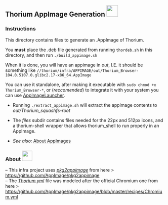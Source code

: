 ## Thorium AppImage Generation <img src="https://raw.githubusercontent.com/Alex313031/Thorium/main/logos/STAGING/Appimage_Logo.svg" width="36">

### Instructions
This directory contains files to generate an .AppImage of Thorium.

You __must__ place the .deb file generated from running `thordeb.sh` in this directory, and then run `./build_appimage.sh`

When it is done, you will have an appimage in *out*, I.E. it should be something like `//thorium/infra/APPIMAGE/out/Thorium_Browser-104.0.5107.0.glibc2.17-x86_64.AppImage`

You can use it standalone, after making it executable with `sudo chmod +x Thorium_Browser-*`, or (*reccomended*) to integrate it with your system you can use [AppImageLauncher](https://github.com/TheAssassin/AppImageLauncher).

 - Running `./extract_appimage.sh` will extract the appimage contents to *out/Thorium_squashfs-root*
 - The *files* subdir contains files needed for the 22px and 512px icons, and a thorium-shell wrapper that allows thorium_shell to run properly in an AppImage.

 - *See also:* [About AppImages](https://appimage.org/)

### About <img src="https://github.com/Alex313031/Thorium/blob/main/logos/NEW/thorium_infra_256.png" width="32">
&ndash; This infra project uses [*pkg2appimage*](https://github.com/AppImage/pkg2appimage/blob/master/pkg2appimage) from here > https://github.com/AppImage/pkg2appimage \
&ndash; The [*Thorium.yml*](https://github.com/Alex313031/Thorium/blob/main/infra/APPIMAGE/Thorium.yml) file was modeled after the official Chromium one from here > https://github.com/AppImage/pkg2appimage/blob/master/recipes/Chromium.yml
